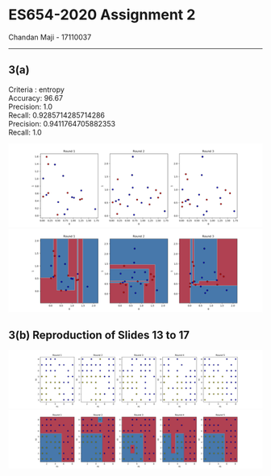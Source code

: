 # ES654-2020 Assignment 2

Chandan Maji - 17110037

------

## 3(a)
Criteria : entropy <br>
Accuracy:  96.67 <br>
Precision:  1.0 <br>
Recall:  0.9285714285714286 <br>
Precision:  0.9411764705882353 <br>
Recall:  1.0 <br>

![Inputs to the 3 classifiers](./result_images/q3_bagging_1.png)
![Decision Surfaces of the 3 classifiers](./result_images/q3_bagging_2.png)

## 3(b) Reproduction of Slides 13 to 17

![Inputs to the 3 classifiers](./result_images/q3_bagging_slides1317_1.png)
![Decision Surfaces of the 3 classifiers](./result_images/q3_bagging_slides1317_2.png)
